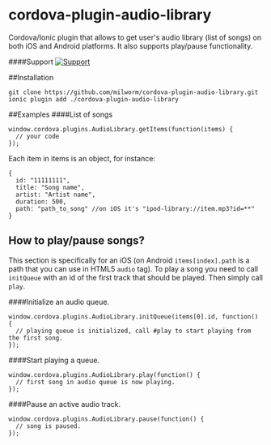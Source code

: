 # cordova-plugin-audio-library
Cordova/Ionic plugin that allows to get user's audio library (list of songs) on both iOS and Android platforms. 
It also supports play/pause functionality.

####Support
[![Support](https://supporter.60devs.com/api/b/399936c021d5111d90001de85283a4b5)](https://supporter.60devs.com/give/399936c021d5111d90001de85283a4b5)

##Installation
```
git clone https://github.com/milworm/cordova-plugin-audio-library.git
ionic plugin add ./cordova-plugin-audio-library
```

##Examples
####List of songs
```
window.cordova.plugins.AudioLibrary.getItems(function(items) {
  // your code
});
```
Each item in items is an object, for instance:
```
{
  id: "11111111",
  title: "Song name",
  artist: "Artist name",
  duration: 500,
  path: "path_to_song" //on iOS it's "ipod-library://item.mp3?id=**"
}
```

## How to play/pause songs?
This section is specifically for an iOS (on Android `items[index].path` is a path that you can use in HTML5 `audio` tag). To play a song you need to call `initQueue` with an id of the first track that should be played. Then simply call `play`.

####Initialize an audio queue.
```
window.cordova.plugins.AudioLibrary.initQueue(items[0].id, function() {
  // playing queue is initialized, call #play to start playing from the first song.
});
```

####Start playing a queue.
```
window.cordova.plugins.AudioLibrary.play(function() {
  // first song in audio queue is now playing.
});
```

####Pause an active audio track.
```
window.cordova.plugins.AudioLibrary.pause(function() {
  // song is paused.
});
```
